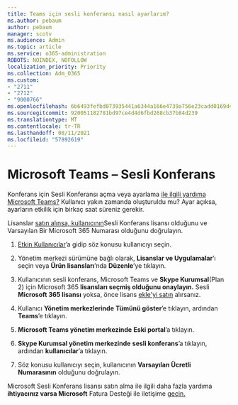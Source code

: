 ```yaml
---
title: Teams için sesli konferansı nasıl ayarlarım?
ms.author: pebaum
author: pebaum
manager: scotv
ms.audience: Admin
ms.topic: article
ms.service: o365-administration
ROBOTS: NOINDEX, NOFOLLOW
localization_priority: Priority
ms.collection: Adm_O365
ms.custom:
- "2711"
- "2712"
- "9000766"
ms.openlocfilehash: 6b6493fefbd073935441a6344a166e4739a756e23cadd0169d41ebdbd927ae85
ms.sourcegitcommit: 920051182781bd97ce4d4d6fbd268cb37b84d239
ms.translationtype: MT
ms.contentlocale: tr-TR
ms.lasthandoff: 08/11/2021
ms.locfileid: "57892619"
---
```

# <a name="microsoft-teams--audio-conferencing"></a>Microsoft Teams – Sesli Konferans

Konferans için Sesli Konferansı açma veya ayarlama [ile ilgili yardıma Microsoft Teams?](https://docs.microsoft.com/microsoftteams/set-up-audio-conferencing-in-teams)  Kullanıcı yakın zamanda oluşturuldu mu? Ayar açıksa, ayarların etkilik için birkaç saat süreniz gerekir.

Lisanslar [satın alınsa, kullanıcının](https://docs.microsoft.com/microsoftteams/set-up-audio-conferencing-in-teams#step-2-get-and-assign-licenses)Sesli Konferans lisansı olduğunu ve Varsayılan Bir Microsoft 365 Numarası olduğunu doğrulayın.

1. [Etkin Kullanıcılar](https://admin.microsoft.com/Adminportal/Home?source=applauncher#/users)’a gidip söz konusu kullanıcıyı seçin.

2. Yönetim merkezi sürümüne bağlı olarak, **Lisanslar ve Uygulamalar**’ı seçin veya **Ürün lisansları**’nda **Düzenle**’ye tıklayın.

3. Kullanıcının sesli konferans, Microsoft Teams ve **Skype Kurumsal**(Plan 2) için Microsoft 365 **lisansları seçmiş olduğunu onaylayın.** Sesli **Microsoft 365 lisansı** yoksa, önce lisans [ekle'yi satın](https://docs.microsoft.com/microsoftteams/teams-add-on-licensing/microsoft-teams-add-on-licensing?tabs=small-business) alırsanız.

4. Kullanıcı **Yönetim merkezlerinde** **Tümünü göster**’e tıklayın, ardından **Teams**’e tıklayın.

5. **Microsoft Teams yönetim merkezinde** **Eski portal**’a tıklayın.

6. **Skype Kurumsal yönetim merkezinde** **sesli konferans**’a tıklayın, ardından **kullanıcılar**’a tıklayın.

7. Söz konusu kullanıcıyı seçin, kullanıcının **Varsayılan Ücretli Numarasının** olduğunu doğrulayın.

Microsoft Sesli Konferans lisansı satın alma ile ilgili daha fazla yardıma **ihtiyacınız varsa Microsoft** Fatura Desteği ile iletişime [geçin.](https://go.microsoft.com/fwlink/p/?linkid=518322)
